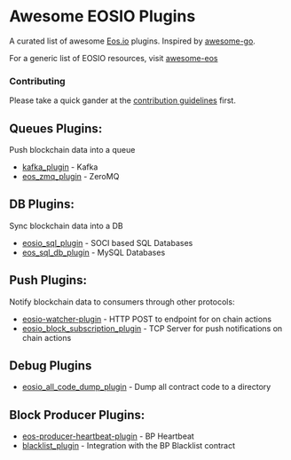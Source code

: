 # Awesome EOSIO Plugins

A curated list of awesome [Eos.io](http://eos.io/) plugins. Inspired by [awesome-go](https://github.com/avelino/awesome-go).

For a generic list of EOSIO resources, visit [awesome-eos](https://github.com/eosplace/awesome-eos/)
### Contributing
Please take a quick gander at the [contribution guidelines](https://github.com/tmuskal/awesome-eosio-plugins/blob/master/CONTRIBUTING.md) first. 

## Queues Plugins:
Push blockchain data into a queue

- [kafka_plugin](https://github.com/TP-Lab/kafka_plugin) - Kafka
- [eos_zmq_plugin](https://github.com/cc32d9/eos_zmq_plugin) - ZeroMQ

## DB Plugins:
Sync blockchain data into a DB

- [eosio_sql_plugin](https://github.com/asiniscalchi/eosio_sql_plugin) - SOCI based SQL Databases
- [eos_sql_db_plugin](https://github.com/superoneio/eos_sql_db_plugin) - MySQL Databases

## Push Plugins:
Notify blockchain data to consumers through other protocols:

- [eosio-watcher-plugin](https://github.com/eosauthority/eosio-watcher-plugin) - HTTP POST to endpoint for on chain actions
- [eosio_block_subscription_plugin](https://github.com/MyWishPlatform/eosio_block_subscription_plugin) - TCP Server for push notifications on chain actions

## Debug Plugins
- [eosio_all_code_dump_plugin](https://github.com/spoonincode/eosio_all_code_dump_plugin) - Dump all contract code to a directory

## Block Producer Plugins:
- [eos-producer-heartbeat-plugin](https://github.com/bancorprotocol/eos-producer-heartbeat-plugin) - BP Heartbeat 
- [blacklist_plugin](https://github.com/EOSLaoMao/blacklist_plugin) - Integration with the BP Blacklist contract 

